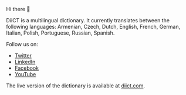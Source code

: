 Hi there 👋

DiiCT is a multilingual dictionary. It currently translates between the following languages: Armenian, Czech, Dutch, English, French, German, Italian, Polish, Portuguese, Russian, Spanish.

Follow us on:
- [Twitter](https://twitter.com/diict)
- [LinkedIn](https://www.linkedin.com/company/diict/)
- [Facebook](https://www.facebook.com/DiiCTHQ)
- [YouTube](https://www.youtube.com/channel/UC_ASpQ6rV8gx2WimMV0MgkQ?sub_confirmation=1)

The live version of the dictionary is available at [diict.com](https://diict.com/).
